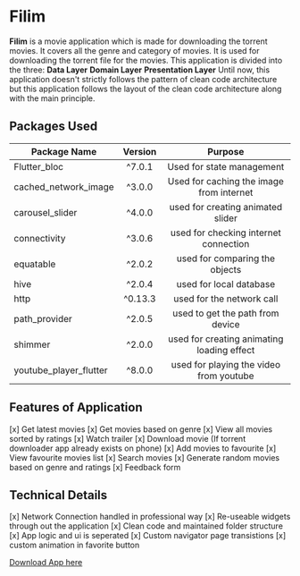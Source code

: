 # Filim
**Filim** is a movie application which is made for downloading the torrent movies. It covers all the genre and category of movies. It is used for downloading the torrent file for the movies. 
This application is divided into the three:
**Data Layer**
**Domain Layer**
**Presentation Layer**
Until now, this application doesn't strictly follows the pattern of clean code architecture but this application follows the layout of the clean code architecture along with the main principle.
## Packages Used
| Package Name         | Version |Purpose|
|--------------|:-----:|:-----:|
| Flutter_bloc |  ^7.0.1 |Used for state management|
| cached_network_image      |  ^3.0.0| Used for caching the image from internet |
| carousel_slider |  ^4.0.0 | used for creating animated slider |
| connectivity      |   ^3.0.6 |used for checking internet connection|
| equatable |  ^2.0.2 |used for comparing the objects|
| hive      |  ^2.0.4 |used for local database|
| http |   ^0.13.3 |used for the network call|
| path_provider      |  ^2.0.5 |used to get the path from device|
|shimmer|^2.0.0|used for creating animating loading effect|
|youtube_player_flutter| ^8.0.0|used for playing the video from youtube|

## Features of Application
[x] Get latest movies
[x] Get movies based on genre
[x] View all movies sorted by ratings
[x] Watch trailer
[x] Download movie (If torrent downloader app already exists on phone)
[x] Add movies to favourite
[x] View favourite movies list
[x] Search movies 
[x] Generate random movies based on genre and ratings
[x] Feedback form
## Technical Details
[x] Network Connection handled in professional way
[x] Re-useable widgets through out the application
[x] Clean code and maintained folder structure
[x] App logic and ui is seperated 
[x] Custom navigator page transistions
[x] custom animation in favorite button

[Download App here](https://drive.google.com/file/d/1iGEAAmzfMutDsDlC9foqNS82A1jdxMIL/view?usp=sharing)